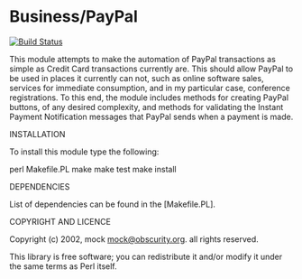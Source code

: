 Business/PayPal
============================

[![Build Status](https://travis-ci.org/joshrabinowitz/Business-PayPal.png)](https://travis-ci.org/joshrabinowitz/Business-PayPal)

This module attempts to make the automation of PayPal transactions as simple
as Credit Card transactions currently are.  This should allow PayPal to be
used in places it currently can not, such as online software sales, services
for immediate consumption, and in my particular case, conference registrations.
To this end, the module includes methods for creating PayPal buttons, of any
desired complexity, and methods for validating the Instant Payment Notification
messages that PayPal sends when a payment is made.

INSTALLATION

To install this module type the following:

   perl Makefile.PL
   make
   make test
   make install

DEPENDENCIES

List of dependencies can be found in the [Makefile.PL].

COPYRIGHT AND LICENCE

Copyright (c) 2002, mock <mock@obscurity.org>. all rights reserved.

This library is free software; you can redistribute it and/or modify
it under the same terms as Perl itself.

